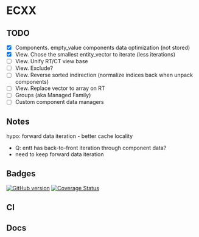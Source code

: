 # ECXX

## TODO

- [x] Components. empty_value components data optimization (not stored)
- [x] View. Chose the smallest entity_vector to iterate (less iterations)
- [ ] View. Unify RT/CT view base
- [ ] View. Exclude?
- [ ] View. Reverse sorted indirection (normalize indices back when unpack components) 
- [ ] View. Replace vector to array on RT
- [ ] Groups (aka Managed Family)
- [ ] Custom component data managers

## Notes

hypo: forward data iteration - better cache locality
- Q: entt has back-to-front iteration through component data?
- need to keep forward data iteration

## Badges

[![GitHub version](https://badge.fury.io/gh/eliasku%2Fecxx.svg)](http://badge.fury.io/gh/eliasku%2Fecxx)
[![Coverage Status](https://coveralls.io/repos/github/eliasku/ecxx/badge.svg?branch=master)](https://coveralls.io/github/eliasku/ecxx?branch=develop)

## CI

## Docs
